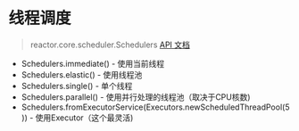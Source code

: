 # 线程调度

> reactor.core.scheduler.Schedulers [API 文档](https://projectreactor.io/docs/core/release/api/reactor/core/scheduler/Schedulers.html)



- Schedulers.immediate() - 使用当前线程
- Schedulers.elastic() - 使用线程池
- Schedulers.single() - 单个线程
- Schedulers.parallel() - 使用并行处理的线程池（取决于CPU核数)
- Schedulers.fromExecutorService(Executors.newScheduledThreadPool(5)) - 使用Executor（这个最灵活)